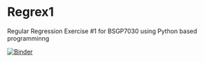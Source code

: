 # Regrex1
Regular Regression Exercise #1 for BSGP7030 using Python based programminng

[![Binder](https://mybinder.org/badge_logo.svg)](https://mybinder.org/v2/gh/Ellyssa-Sherman/regex1.git/HEAD)
